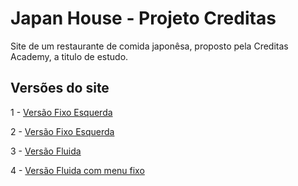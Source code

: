 # Japan House - Projeto Creditas
Site de um restaurante de comida japonêsa, proposto pela Creditas Academy, a titulo de estudo.

## Versões do site
1 - [Versão Fixo Esquerda](hhttps://washington-bezerra.github.io/projeto-creditas/1-%20Fixo-esq/index.html)

2 - [Versão Fixo Esquerda](https://washington-bezerra.github.io/projeto-creditas/2-%20Fixo-meio/index.html)

3 - [Versão Fluida](https://washington-bezerra.github.io/projeto-creditas/3-%20Fluido/index.html)

4 - [Versão Fluida com menu fixo](https://washington-bezerra.github.io/projeto-creditas/4%20-%20Fluido-menu-fixo/index.html)